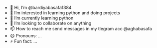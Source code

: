 - 👋 Hi, I’m @bardiyabasafa1384
- 👀 I’m interested in learning python and doing projects
- 🌱 I’m currently learning python
- 💞️ I’m looking to collaborate on anything
- 📫 How to reach me send messages in my tlegram acc @aghabasafa
- 😄 Pronouns: ...
- ⚡ Fun fact: ...

<!---
bardiyabasafa1384/bardiyabasafa1384 is a ✨ special ✨ repository because its `README.md` (this file) appears on your GitHub profile.
You can click the Preview link to take a look at your changes.
--->
